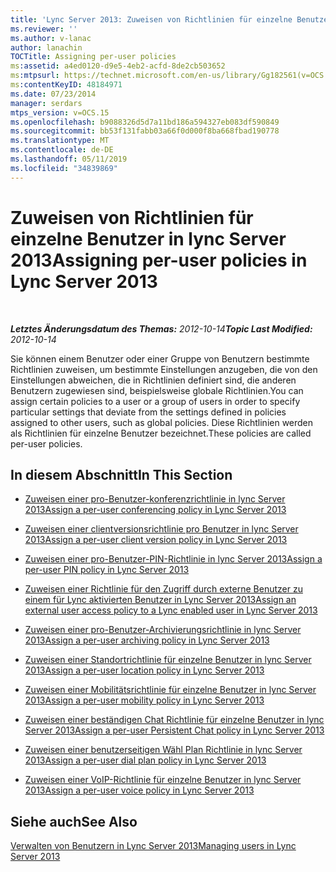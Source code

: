 ```yaml
---
title: 'Lync Server 2013: Zuweisen von Richtlinien für einzelne Benutzer'
ms.reviewer: ''
ms.author: v-lanac
author: lanachin
TOCTitle: Assigning per-user policies
ms:assetid: a4ed0120-d9e5-4eb2-acfd-8de2cb503652
ms:mtpsurl: https://technet.microsoft.com/en-us/library/Gg182561(v=OCS.15)
ms:contentKeyID: 48184971
ms.date: 07/23/2014
manager: serdars
mtps_version: v=OCS.15
ms.openlocfilehash: b9088326d5d7a11bd186a594327eb083df590849
ms.sourcegitcommit: bb53f131fabb03a66f0d000f8ba668fbad190778
ms.translationtype: MT
ms.contentlocale: de-DE
ms.lasthandoff: 05/11/2019
ms.locfileid: "34839869"
---
```

<div data-xmlns="http://www.w3.org/1999/xhtml">

<div class="topic" data-xmlns="http://www.w3.org/1999/xhtml" data-msxsl="urn:schemas-microsoft-com:xslt" data-cs="http://msdn.microsoft.com/en-us/">

<div data-asp="http://msdn2.microsoft.com/asp">

# <a name="assigning-per-user-policies-in-lync-server-2013"></a><span data-ttu-id="383b8-102">Zuweisen von Richtlinien für einzelne Benutzer in lync Server 2013</span><span class="sxs-lookup"><span data-stu-id="383b8-102">Assigning per-user policies in Lync Server 2013</span></span>

</div>

<div id="mainSection">

<div id="mainBody">

<span> </span>

<span data-ttu-id="383b8-103">_**Letztes Änderungsdatum des Themas:** 2012-10-14_</span><span class="sxs-lookup"><span data-stu-id="383b8-103">_**Topic Last Modified:** 2012-10-14_</span></span>

<span data-ttu-id="383b8-104">Sie können einem Benutzer oder einer Gruppe von Benutzern bestimmte Richtlinien zuweisen, um bestimmte Einstellungen anzugeben, die von den Einstellungen abweichen, die in Richtlinien definiert sind, die anderen Benutzern zugewiesen sind, beispielsweise globale Richtlinien.</span><span class="sxs-lookup"><span data-stu-id="383b8-104">You can assign certain policies to a user or a group of users in order to specify particular settings that deviate from the settings defined in policies assigned to other users, such as global policies.</span></span> <span data-ttu-id="383b8-105">Diese Richtlinien werden als Richtlinien für einzelne Benutzer bezeichnet.</span><span class="sxs-lookup"><span data-stu-id="383b8-105">These policies are called per-user policies.</span></span>

<div>

## <a name="in-this-section"></a><span data-ttu-id="383b8-106">In diesem Abschnitt</span><span class="sxs-lookup"><span data-stu-id="383b8-106">In This Section</span></span>

  - [<span data-ttu-id="383b8-107">Zuweisen einer pro-Benutzer-konferenzrichtlinie in lync Server 2013</span><span class="sxs-lookup"><span data-stu-id="383b8-107">Assign a per-user conferencing policy in Lync Server 2013</span></span>](lync-server-2013-assign-a-per-user-conferencing-policy.md)

  - [<span data-ttu-id="383b8-108">Zuweisen einer clientversionsrichtlinie pro Benutzer in lync Server 2013</span><span class="sxs-lookup"><span data-stu-id="383b8-108">Assign a per-user client version policy in Lync Server 2013</span></span>](lync-server-2013-assign-a-per-user-client-version-policy.md)

  - [<span data-ttu-id="383b8-109">Zuweisen einer pro-Benutzer-PIN-Richtlinie in lync Server 2013</span><span class="sxs-lookup"><span data-stu-id="383b8-109">Assign a per-user PIN policy in Lync Server 2013</span></span>](lync-server-2013-assign-a-per-user-pin-policy.md)

  - [<span data-ttu-id="383b8-110">Zuweisen einer Richtlinie für den Zugriff durch externe Benutzer zu einem für Lync aktivierten Benutzer in Lync Server 2013</span><span class="sxs-lookup"><span data-stu-id="383b8-110">Assign an external user access policy to a Lync enabled user in Lync Server 2013</span></span>](lync-server-2013-assign-an-external-user-access-policy-to-a-lync-enabled-user.md)

  - [<span data-ttu-id="383b8-111">Zuweisen einer pro-Benutzer-Archivierungsrichtlinie in lync Server 2013</span><span class="sxs-lookup"><span data-stu-id="383b8-111">Assign a per-user archiving policy in Lync Server 2013</span></span>](lync-server-2013-assign-a-per-user-archiving-policy.md)

  - [<span data-ttu-id="383b8-112">Zuweisen einer Standortrichtlinie für einzelne Benutzer in lync Server 2013</span><span class="sxs-lookup"><span data-stu-id="383b8-112">Assign a per-user location policy in Lync Server 2013</span></span>](lync-server-2013-assign-a-per-user-location-policy.md)

  - [<span data-ttu-id="383b8-113">Zuweisen einer Mobilitätsrichtlinie für einzelne Benutzer in lync Server 2013</span><span class="sxs-lookup"><span data-stu-id="383b8-113">Assign a per-user mobility policy in Lync Server 2013</span></span>](lync-server-2013-assign-a-per-user-mobility-policy.md)

  - [<span data-ttu-id="383b8-114">Zuweisen einer beständigen Chat Richtlinie für einzelne Benutzer in lync Server 2013</span><span class="sxs-lookup"><span data-stu-id="383b8-114">Assign a per-user Persistent Chat policy in Lync Server 2013</span></span>](lync-server-2013-assign-a-per-user-persistent-chat-policy.md)

  - [<span data-ttu-id="383b8-115">Zuweisen einer benutzerseitigen Wähl Plan Richtlinie in lync Server 2013</span><span class="sxs-lookup"><span data-stu-id="383b8-115">Assign a per-user dial plan policy in Lync Server 2013</span></span>](lync-server-2013-assign-a-per-user-dial-plan-policy.md)

  - [<span data-ttu-id="383b8-116">Zuweisen einer VoIP-Richtlinie für einzelne Benutzer in lync Server 2013</span><span class="sxs-lookup"><span data-stu-id="383b8-116">Assign a per-user voice policy in Lync Server 2013</span></span>](lync-server-2013-assign-a-per-user-voice-policy.md)

</div>

<div>

## <a name="see-also"></a><span data-ttu-id="383b8-117">Siehe auch</span><span class="sxs-lookup"><span data-stu-id="383b8-117">See Also</span></span>


[<span data-ttu-id="383b8-118">Verwalten von Benutzern in Lync Server 2013</span><span class="sxs-lookup"><span data-stu-id="383b8-118">Managing users in Lync Server 2013</span></span>](lync-server-2013-managing-users-in-lync-server.md)  
  

</div>

</div>

<span> </span>

</div>

</div>

</div>

